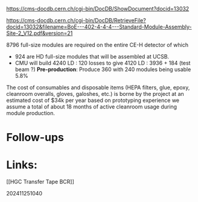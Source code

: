 https://cms-docdb.cern.ch/cgi-bin/DocDB/ShowDocument?docid=13032

https://cms-docdb.cern.ch/cgi-bin/DocDB/RetrieveFile?docid=13032&filename=BoE---402-4-4-4---Standard-Module-Assembly-Site-2_V12.pdf&version=21




8796 full-size modules are required on the entire CE-H detector of which 
- 924 are HD full-size modules that will be assembled at UCSB.
- CMU will build 4240 LD : 120 losses to give 4120 LD :  3936 + 184 (test beam ?)
 **Pre-production**: Produce 360 with 240 modules being usable 5.8%


The cost of consumables and disposable items (HEPA filters, glue, epoxy, cleanroom overalls, gloves, galoshes, etc.) is borne by the project at an estimated cost of $34k per year based on prototyping experience
we assume a total of about 18 months of active cleanroom usage during module production.

# Follow-ups


# Links: 
[[HGC Transfer Tape BCR]]


202411251040
